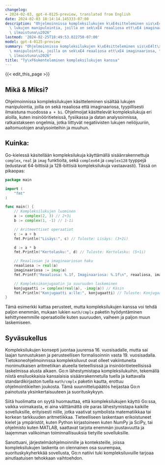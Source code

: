 ```yaml
---
changelog:
- 2024-02-03, gpt-4-0125-preview, translated from English
date: 2024-02-03 18:14:14.145333-07:00
description: "Ohjelmoinnissa kompleksilukujen k\xE4sitteleminen sis\xE4lt\xE4\xE4\
  \ lukujen manipulointia, joilla on sek\xE4 reaaliosa ett\xE4 imaginaariosa, tyypillisesti\
  \ ilmaistuna\u2026"
lastmod: '2024-02-25T18:49:53.022750-07:00'
model: gpt-4-0125-preview
summary: "Ohjelmoinnissa kompleksilukujen k\xE4sitteleminen sis\xE4lt\xE4\xE4 lukujen\
  \ manipulointia, joilla on sek\xE4 reaaliosa ett\xE4 imaginaariosa, tyypillisesti\
  \ ilmaistuna\u2026"
title: "Ty\xF6skenteleminen kompleksilukujen kanssa"
---
```


{{< edit_this_page >}}

## Mikä & Miksi?

Ohjelmoinnissa kompleksilukujen käsitteleminen sisältää lukujen manipulointia, joilla on sekä reaaliosa että imaginaariosa, tyypillisesti ilmaistuna muodossa `a + bi`. Ohjelmoijat käsittelevät kompleksilukuja eri aloilla, kuten insinööritieteissä, fysiikassa ja datan analysoinnissa, ratkaistakseen ongelmia, jotka liittyvät negatiivisten lukujen neliöjuuriin, aaltomuotojen analysointeihin ja muuhun.

## Kuinka:

Go-kielessä käsitellään kompleksilukuja käyttämällä sisäänrakennettuja `complex`, `real` ja `imag` funktioita, sekä `complex64` ja `complex128` tyyppejä (edustavat 64-bittisiä ja 128-bittisiä kompleksilukuja vastaavasti). Tässä on pikaopas:

```go
package main

import (
	"fmt"
)

func main() {
	// Kompleksilukujen luominen
	a := complex(2, 3) // 2+3i
	b := complex(1, -1) // 1-1i

	// Aritmeettiset operaatiot
	c := a + b
	fmt.Println("Lisäys:", c) // Tuloste: Lisäys: (3+2i)

	d := a * b
	fmt.Println("Kertolasku:", d) // Tuloste: Kertolasku: (5+1i)

	// Reaaliosan ja imaginaariosan haku
	reaaliosa := real(a)
	imaginaariosa := imag(a)
	fmt.Printf("Reaaliosa: %.1f, Imaginaariosa: %.1f\n", reaaliosa, imaginaariosa) // Tuloste: Reaaliosa: 2.0, Imaginaariosa: 3.0

	// Kompleksikonjugaatin ja suuruuden laskeminen
	konjugaatti := complex(real(a), -imag(a)) // Käsin
	fmt.Println("Konjugaatti a:lle:", konjugaatti) // Tuloste: Konjugaatti a:lle: (2-3i)
}

```

Tämä esimerkki kattaa perusteet, mutta kompleksilukujen kanssa voi tehdä paljon enemmän, mukaan lukien `math/cmplx` paketin hyödyntäminen kehittyneemmille operaatioille kuten suuruuden, vaiheen ja paljon muun laskemiseen.

## Syväsukellus

Kompleksilukujen konsepti juontaa juurensa 16. vuosisadalle, mutta sai laajan tunnustuksen ja perusteellisen formalisoinnin vasta 19. vuosisadalla. Tietokoneohjelmoinnissa kompleksiluvut ovat olleet vakiintuneita monimutkaisen aritmetiikan alueella tieteellisissä ja insinööritieteellisissä laskelmissa alusta alkaen. Go:n lähestymistapa kompleksilukuihin, tekemällä niistä ensiluokkaisia kansalaisia sisäänrakennetulla tuella ja kattavalla standardikirjaston tuella `math/cmplx` paketin kautta, erottuu ohjelmointikielten joukosta. Tämä suunnittelupäätös heijastaa Go:n painotusta yksinkertaisuuteen ja suorituskykyyn.

Siitä huolimatta on syytä huomauttaa, että kompleksilukujen käyttö Go:ssa, vaikka voimakasta, ei aina välttämättä ole paras lähestymistapa kaikille sovelluksille, erityisesti niille, jotka vaativat symbolista matematiikkaa tai korkean tarkkuuden aritmetiikkaa. Tieteelliseen laskentaan erikoistuneet kielet ja ympäristöt, kuten Python kirjastoineen kuten NumPy ja SciPy, tai ohjelmisto kuten MATLAB, saattavat tarjota enemmän joustavuutta ja laajemman valikoiman toiminnallisuuksia tietyille sovelluksille.

Sanottuani, järjestelmäohjelmoinnille ja konteksteille, joissa kompleksilukujen laskenta on olennainen osa suurempaa, suorituskykyherkkää sovellusta, Go:n natiivi tuki kompleksiluvuille tarjoaa ainutlaatuisen tehokkaan vaihtoehdon.
